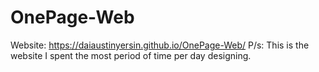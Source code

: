 # OnePage-Web
Website: https://daiaustinyersin.github.io/OnePage-Web/
P/s: This is the website I spent the most period of time per day designing.
